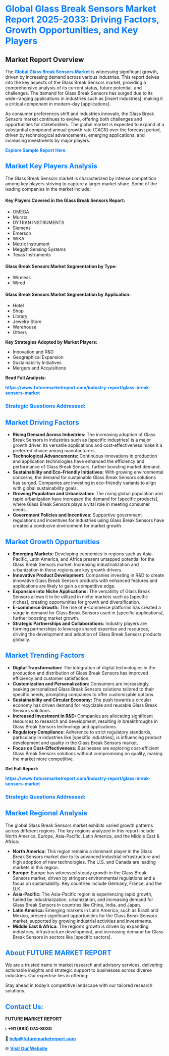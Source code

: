 <h1 style="color: #007BFF;">Global Glass Break Sensors Market Report 2025-2033: Driving Factors, Growth Opportunities, and Key Players</h1>

<section id="overview">
<h2>Market Report Overview</h2>
<p>The <a href="https://www.futuremarketreport.com/industry-report/glass-break-sensors-market" style="color: #007BFF; text-decoration: none;"><strong>Global Glass Break Sensors Market</strong></a> is witnessing significant growth, driven by increasing demand across various industries. This report delves into the key aspects of the Glass Break Sensors market, providing a comprehensive analysis of its current status, future potential, and challenges. The demand for Glass Break Sensors has surged due to its wide-ranging applications in industries such as [insert industries], making it a critical component in modern-day [applications].</p>
<p>As consumer preferences shift and industries innovate, the Glass Break Sensors market continues to evolve, offering both challenges and opportunities for stakeholders. The global market is expected to expand at a substantial compound annual growth rate (CAGR) over the forecast period, driven by technological advancements, emerging applications, and increasing investments by major players.</p>
</section>

<section id="overview">
<p><a href="https://www.futuremarketreport.com/request-sample/reportId=76677" style="color: #007BFF; text-decoration: none;"><strong>Explore Sample Report Here</strong></a></p>
</section>

<section id="key-players">
<h2 style="color: #007BFF;">Market Key Players Analysis</h2>
<p>The Glass Break Sensors market is characterized by intense competition among key players striving to capture a larger market share. Some of the leading companies in the market include:</p>
<h4>Key Players Covered in the Glass Break Sensors Report:</h4>
<ul><li>OMEGA</li><li>Murata</li><li>DYTRAN INSTRUMENTS</li><li>Siemens</li><li>Emerson</li><li>WIKA</li><li>Metrix Instrument</li><li>Meggitt Sensing Systems</li><li>Texas Instruments</li></ul>
<h4>Glass Break Sensors Market Segmentation by Type:</h4>
<ul><li>Wireless</li><li>Wired</li></ul>

<h4>Glass Break Sensors Market Segmentation by Application:</h4>
<ul><li>Hotel</li><li>Shop</li><li>Library</li><li>Jewelry Store</li><li>Warehouse</li><li>Others</li></ul>
<p><strong>Key Strategies Adopted by Market Players:</strong></p>
<ul>
<li>Innovation and R&D</li>
<li>Geographical Expansion</li>
<li>Sustainability Initiatives</li>
<li>Mergers and Acquisitions</li>
</ul>
</section>

<section>
<p><strong>Read Full Analysis: </strong></p><a href="https://www.futuremarketreport.com/industry-report/glass-break-sensors-market" style="color: #007BFF; text-decoration: none;"><strong>https://www.futuremarketreport.com/industry-report/glass-break-sensors-market</strong></a>
<h3 style="color: #007BFF;">Strategic Questions Addressed:</h3>
</section>

<section id="driving-factors">
<h2 style="color: #007BFF;">Market Driving Factors</h2>
<ul>
<li><strong>Rising Demand Across Industries:</strong> The increasing adoption of Glass Break Sensors in industries such as [specific industries] is a major growth driver. Its versatile applications and cost-effectiveness make it a preferred choice among manufacturers.</li>
<li><strong>Technological Advancements:</strong> Continuous innovations in production and application technologies have enhanced the efficiency and performance of Glass Break Sensors, further boosting market demand.</li>
<li><strong>Sustainability and Eco-Friendly Initiatives:</strong> With growing environmental concerns, the demand for sustainable Glass Break Sensors solutions has surged. Companies are investing in eco-friendly variants to align with global sustainability goals.</li>
<li><strong>Growing Population and Urbanization:</strong> The rising global population and rapid urbanization have increased the demand for [specific products], where Glass Break Sensors plays a vital role in meeting consumer needs.</li>
<li><strong>Government Policies and Incentives:</strong> Supportive government regulations and incentives for industries using Glass Break Sensors have created a conducive environment for market growth.</li>
</ul>
</section>

<section id="growth-opportunities">
<h2 style="color: #007BFF;">Market Growth Opportunities</h2>
<ul>
<li><strong>Emerging Markets:</strong> Developing economies in regions such as Asia-Pacific, Latin America, and Africa present untapped potential for the Glass Break Sensors market. Increasing industrialization and urbanization in these regions are key growth drivers.</li>
<li><strong>Innovative Product Development:</strong> Companies investing in R&D to create innovative Glass Break Sensors products with enhanced features and applications are likely to gain a competitive edge.</li>
<li><strong>Expansion into Niche Applications:</strong> The versatility of Glass Break Sensors allows it to be utilized in niche markets such as [specific niches], creating opportunities for growth and diversification.</li>
<li><strong>E-commerce Growth:</strong> The rise of e-commerce platforms has created a surge in demand for Glass Break Sensors used in [specific applications], further boosting market growth.</li>
<li><strong>Strategic Partnerships and Collaborations:</strong> Industry players are forming partnerships to leverage shared expertise and resources, driving the development and adoption of Glass Break Sensors products globally.</li>
</ul>
</section>

<section id="trending-factors">
<h2 style="color: #007BFF;">Market Trending Factors</h2>
<ul>
<li><strong>Digital Transformation:</strong> The integration of digital technologies in the production and distribution of Glass Break Sensors has improved efficiency and customer satisfaction.</li>
<li><strong>Customization and Personalization:</strong> Consumers are increasingly seeking personalized Glass Break Sensors solutions tailored to their specific needs, prompting companies to offer customizable options.</li>
<li><strong>Sustainability and Circular Economy:</strong> The push towards a circular economy has driven demand for recyclable and reusable Glass Break Sensors solutions.</li>
<li><strong>Increased Investment in R&D:</strong> Companies are allocating significant resources to research and development, resulting in breakthroughs in Glass Break Sensors technology and applications.</li>
<li><strong>Regulatory Compliance:</strong> Adherence to strict regulatory standards, particularly in industries like [specific industries], is influencing product development and quality in the Glass Break Sensors market.</li>
<li><strong>Focus on Cost-Effectiveness:</strong> Businesses are exploring cost-efficient Glass Break Sensors solutions without compromising on quality, making the market more competitive.</li>
</ul>
</section>

<section>
<p><strong>Get Full Report: </strong></p><a href="https://www.futuremarketreport.com/industry-report/glass-break-sensors-market" style="color: #007BFF; text-decoration: none;"><strong>https://www.futuremarketreport.com/industry-report/glass-break-sensors-market</strong></a>
<h3 style="color: #007BFF;">Strategic Questions Addressed:</h3>
</section>


<section id="regional-analysis">
<h2 style="color: #007BFF;">Market Regional Analysis</h2>
<p>The global Glass Break Sensors market exhibits varied growth patterns across different regions. The key regions analyzed in this report include North America, Europe, Asia-Pacific, Latin America, and the Middle East & Africa:</p>
<ul>
<li><strong>North America:</strong> This region remains a dominant player in the Glass Break Sensors market due to its advanced industrial infrastructure and high adoption of new technologies. The U.S. and Canada are leading markets in this region.</li>
<li><strong>Europe:</strong> Europe has witnessed steady growth in the Glass Break Sensors market, driven by stringent environmental regulations and a focus on sustainability. Key countries include Germany, France, and the U.K.</li>
<li><strong>Asia-Pacific:</strong> The Asia-Pacific region is experiencing rapid growth, fueled by industrialization, urbanization, and increasing demand for Glass Break Sensors in countries like China, India, and Japan.</li>
<li><strong>Latin America:</strong> Emerging markets in Latin America, such as Brazil and Mexico, present significant opportunities for the Glass Break Sensors market, supported by growing industrial activities and investments.</li>
<li><strong>Middle East & Africa:</strong> The region’s growth is driven by expanding industries, infrastructure development, and increasing demand for Glass Break Sensors in sectors like [specific sectors].</li>
</ul>
</section>

<footer>
<h2 style="color: #007BFF;">About FUTURE MARKET REPORT</h2>
<p>We are a trusted name in market research and advisory services, delivering actionable insights and strategic support to businesses across diverse industries. Our expertise lies in offering:</p>

<p>Stay ahead in today’s competitive landscape with our tailored research solutions.</p>

<h2 style="color: #007BFF;">Contact Us:</h2>
<p><strong>FUTURE MARKET REPORT</strong></p>
<p>📞 <strong>+91 (883) 074-8030</strong></p>
<p>📧 <strong><a href="mailto:help@futuremarketreport.com" style="color: #007BFF;">help@futuremarketreport.com</a></strong></p>
<p>🌐 <strong><a href="https://www.futuremarketreport.com/" style="color: #007BFF;">Visit Our Website</a></strong></p>
</footer>